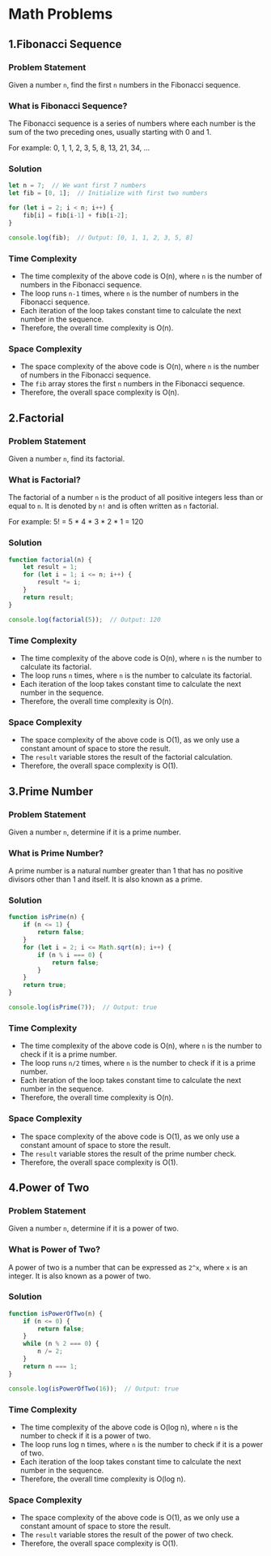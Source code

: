 # Math Problems

## 1.Fibonacci Sequence

### Problem Statement
Given a number `n`, find the first `n` numbers in the Fibonacci sequence.

### What is Fibonacci Sequence?
The Fibonacci sequence is a series of numbers where each number is the sum of the two preceding ones, usually starting with 0 and 1.

For example: 0, 1, 1, 2, 3, 5, 8, 13, 21, 34, ...

### Solution

```js
let n = 7;  // We want first 7 numbers
let fib = [0, 1];  // Initialize with first two numbers

for (let i = 2; i < n; i++) {
    fib[i] = fib[i-1] + fib[i-2];
}

console.log(fib);  // Output: [0, 1, 1, 2, 3, 5, 8]

```

### Time Complexity
- The time complexity of the above code is O(n), where `n` is the number of numbers in the Fibonacci sequence.
- The loop runs `n-1` times, where `n` is the number of numbers in the Fibonacci sequence.
- Each iteration of the loop takes constant time to calculate the next number in the sequence.
- Therefore, the overall time complexity is O(n).

### Space Complexity
- The space complexity of the above code is O(n), where `n` is the number of numbers in the Fibonacci sequence.
- The `fib` array stores the first `n` numbers in the Fibonacci sequence.
- Therefore, the overall space complexity is O(n).

## 2.Factorial

### Problem Statement
Given a number `n`, find its factorial.

### What is Factorial?
The factorial of a number `n` is the product of all positive integers less than or equal to `n`. It is denoted by `n!` and is often written as `n` factorial.

For example: 5! = 5 * 4 * 3 * 2 * 1 = 120

### Solution

```js
function factorial(n) {
    let result = 1;
    for (let i = 1; i <= n; i++) {
        result *= i;
    }
    return result;
}

console.log(factorial(5));  // Output: 120

```

### Time Complexity
- The time complexity of the above code is O(n), where `n` is the number to calculate its factorial.
- The loop runs `n` times, where `n` is the number to calculate its factorial.
- Each iteration of the loop takes constant time to calculate the next number in the sequence.
- Therefore, the overall time complexity is O(n).

### Space Complexity
- The space complexity of the above code is O(1), as we only use a constant amount of space to store the result.
- The `result` variable stores the result of the factorial calculation.
- Therefore, the overall space complexity is O(1).          


## 3.Prime Number

### Problem Statement
Given a number `n`, determine if it is a prime number.

### What is Prime Number?
A prime number is a natural number greater than 1 that has no positive divisors other than 1 and itself. It is also known as a prime.   

### Solution

```js
function isPrime(n) {
    if (n <= 1) {
        return false;
    }
    for (let i = 2; i <= Math.sqrt(n); i++) {
        if (n % i === 0) {
            return false;
        }
    }
    return true;
}

console.log(isPrime(7));  // Output: true

```

### Time Complexity
- The time complexity of the above code is O(n), where `n` is the number to check if it is a prime number.
- The loop runs `n/2` times, where `n` is the number to check if it is a prime number.
- Each iteration of the loop takes constant time to calculate the next number in the sequence.
- Therefore, the overall time complexity is O(n).

### Space Complexity
- The space complexity of the above code is O(1), as we only use a constant amount of space to store the result.
- The `result` variable stores the result of the prime number check.
- Therefore, the overall space complexity is O(1).

## 4.Power of Two

### Problem Statement
Given a number `n`, determine if it is a power of two.

### What is Power of Two?
A power of two is a number that can be expressed as `2^x`, where `x` is an integer. It is also known as a power of two.

### Solution

```js
function isPowerOfTwo(n) {
    if (n <= 0) {
        return false;
    }
    while (n % 2 === 0) {
        n /= 2;
    }
    return n === 1;
}

console.log(isPowerOfTwo(16));  // Output: true

```

### Time Complexity
- The time complexity of the above code is O(log n), where `n` is the number to check if it is a power of two.
- The loop runs log n times, where `n` is the number to check if it is a power of two.
- Each iteration of the loop takes constant time to calculate the next number in the sequence.
- Therefore, the overall time complexity is O(log n).   

### Space Complexity
- The space complexity of the above code is O(1), as we only use a constant amount of space to store the result.
- The `result` variable stores the result of the power of two check.
- Therefore, the overall space complexity is O(1).
 